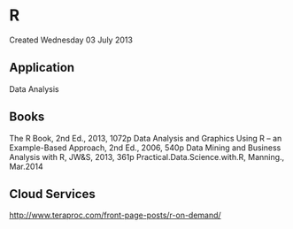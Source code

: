 # R
Created Wednesday 03 July 2013

## Application
Data Analysis

## Books
The R Book, 2nd Ed., 2013, 1072p
Data Analysis and Graphics Using R – an Example-Based Approach, 2nd Ed., 2006, 540p
Data Mining and Business Analysis with R, JW&S, 2013, 361p
Practical.Data.Science.with.R, Manning., Mar.2014

## Cloud Services
http://www.teraproc.com/front-page-posts/r-on-demand/
